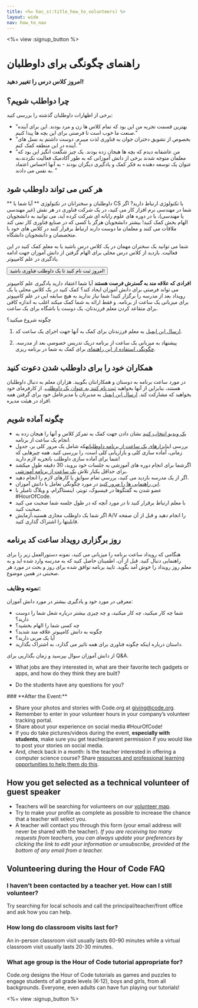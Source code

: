```yaml
---
title: <%= hoc_s(:title_how_to_volunteers) %>
layout: wide
nav: how_to_nav
---
```

<%= view :signup_button %>

# راهنمای چگونگی برای داوطلبان

### امروز کلاس درس را تغییر دهید!

## چرا دواطلب شویم؟

برخی از اظهارات داوطلبان گذشته را بررسی کنید:

- "بهترین قسمت تجربه من این بود که تمام کلاس ها زن و مرد بودند. این برای آینده صنعت ما خوب است تا فرصتی برای این بچه ها پیدا کنیم."
- "بخصوص از تشویق دختران جوان به فناوری لذت میبرم. دوست داشتم به نسل های آینده در این منطقه کمک کنم. "
- "من عاشقانه دیدم که بچه ها هیجان زده بودند. یک چیز شگفت انگیز این بود که معلمان متوجه شدند برخی از دانش آموزانی که به طور آکادمیک فعالیت نکردند،به عنوان یک توسعه دهنده به فکر کمک و یادگیری دیگران بودند - به آنها احساس اعتماد به نفس می دادند. "

## هر کس می تواند داوطلب شود

** داوطلبان و سخنرانان در تکنولوژی ** آیا شما با CS یا تکنولوژی ارتباط دارید? اگر شما در مهندسی نرم افزار کار می کنید، در یک شرکت فناوری در هر نقش (غیر مهندسی یا مهندسی)، یا در دوره های علوم رایانه ای شرکت کرده اید، می توانید به دانشجویان الهام بخش کمک کنید! بیشتر دانشجویان هرگز با کسی که در صنایع فناوری کار نمی کند ملاقات می کنند و معلمان ما دوست دارند ارتباط برقرار کنند در کلاس های خود با متخصصان و دانشجویان دانشگاه.</p> 

شما می توانید یک سخنران مهمان در یک کلاس درس باشید یا به معلم کمک کنید در این فعالیت. بازدید از کلاس درس محلی برای الهام گرفتن از دانش آموزان جهت ادامه یاذگیری در علم کامپیوتر.

<button>امروز ثبت نام کنید تا یک داوطلب فناوری باشید!</button></p> 

**افرادی که علاقه مند به گسترش فرصت هستند** آیا شما اعتقاد دارید یادگیری علم کامپیوتر می تواند فرصتی برای دانش آموزان ایجاد کند؟ کمک کنید در یک کلاس محلی یا یک رویداد بعد از مدرسه را برگزار کنید! شما نیاز ندارید به هیچ سابقه ایی در علم کامپیوتر برای میزبانی یک ساعت از برنامه. و فقط ارائه به شما کمک میکند اغلب به اندازه کافی برای متقاعد کردن معلم فرزندتان، یک دوست یا باشگاه برای یک ساعت.

چگونه شروع میکنید؟

1. [ارسال این ایمیل](<%= resolve_url('/promote/resources#help-schools') %>) به معلم فرزندتان برای کمک به آنها جهت اجرای یک ساعت کد.

2. پیشنهاد به میزبانی یک ساعت از برنامه دریک تدریس خصوصی بعد از مدرسه. [چگونگی استفاده از این راهنمای](<%= resolve_url('/how-to') %>) برای کمک به شما در برنامه ریزی.

## همکاران خود را برای داوطلب شدن دعوت کنید

در مورد ساعت برنامه به دوستان و همکارانتان بگویید. هزاران معلم به دنبال داوطلبان هستند، بنابراین از آنها بخواهید [ ثبت نام کنند به عنوان یک داوطلب](https://code.org/volunteer). از کارفرمای خود بخواهید که مشارکت کند. [ارسال این ایمیل](<%= resolve_url('/promote/resources#sample-email') %>) به مدیرتان یا مدیرعامل خود برای گرفتن همه افراد در هیئت مدیره.

## چگونه آماده شویم

- [یک ویدیو انتخاب کنید](<%= resolve_url('/promote/resources#videos') %>) نشان دادن جهت کمک به تمرکز کلاس و آنها را هیجان زده به انجام یک ساعت از برنامه.
- بررسی این[ابزارهای یک ساعت از برنامه داوطلبانه](/files/hoc-volunteer-toolkit.pdf)که شامل یک مرور کلی بر، جدول زمانی، آماده سازی کلی و بازاریابی کلی است، را بررسی کنید. همه چیزهایی که شما برای آماده سازی داوطلب باتجربه لازم دارید!
- اگرشما برای انجام دوره های آموزشی به جلسات خود بروید، 30 دقیقه طول میکشد برای حداقل یکبار تلاش [یک ساعت از برنامه آموزشی](<%= resolve_url('/learn') %>).
- اگر از یک مدرسه بازدید می کنید، بررسی تمام سوابق یا کارهای لازم را انجام دهید.
- [این راهنمایی ها را مرور کنید](https://code.org/files/CSTT_Volunteers.pdf) در مورد چگونگی تعامل با دانش آموزان.
- عضو شدن به گفتگوها در فیسبوک، تویتر، اینستاگرام، و وبلاگ تامبلر با #HourOfCode.
- با معلم ارتباط برقرار کنید تا در مورد آنچه که در طول جلسه شما صحبت می کنید صحبت کنید.
- اگر شما یک داوطلب مجازی هستید،آزمایش A/V را انجام دهید و قبل از آن صفحه قابلیتها را اشتراک گذاری کنید.

## روز برگزاری رویداد ساعت کد برنامه

هنگامی که رویداد ساعت برنامه را میزبانی می کنید، نمونه دستورالعمل زیر را برای راهنمایی دنبال کنید. قبل از آن، اطمینان حاصل کنید که به مدرسه وارد شده اید و به معلم روز رویداد را خوش آمد بگوید. تایید برنامه توافق شده برای روز و بحث در مورد هر صحبتی در همین موضوع.

### **نمونه وظایف:**

معرفی در مورد خود و یادگیری بیشتر در مورد دانش آموزان: </ul>

- شما چه کار میکنید، چه کار میکنید، و چه چیزی بیشتر درباره شغل شما را دوست دارید؟
- چه کسی شما را الهام بخشید؟
- چگونه به دانش کامپیوتر علاقه مند شدید؟
- آیا یک مربی دارید؟
- داستان درباره اینکه چگونه فناوری برای همه تاثیر می گذارد، به اشتراک بگذارید.
  
از دانش آموزان سوال بپرسید و زمان بگذاریی برای Q&A.</br> 

- What jobs are they interested in, what are their favorite tech gadgets or apps, and how do they think they are built? 
- Do the students have any questions for you?</ul></td> </tr> 
    </tbody> </table> 
    ### **After the Event:**
    
    - Share your photos and stories with Code.org at giving@code.org.
    - Remember to enter in your volunteer hours in your company’s volunteer tracking portal.
    - Share about your experience on social media #HourOfCode!
    - If you do take pictures/videos during the event, **especially with students**, make sure you get teacher/parent permission if you would like to post your stories on social media.
    - And, check back in a month: Is the teacher interested in offering a computer science course? Share [resources and professional learning opportunities to help them do this](https://code.org/yourschool).
    ## How you get selected as a technical volunteer of guest speaker
    
    - Teachers will be searching for volunteers on our [volunteer map](https://code.org/volunteer/local).
    - Try to make your profile as complete as possible to increase the chance that a teacher will select you.
    - A teacher will contact you through this form (your email address will never be shared with the teacher). *If you are receiving too many requests from teachers, you can always update your preferences by clicking the link to edit your information or unsubscribe, provided at the bottom of any email from a teacher.*
    ## Volunteering during the Hour of Code FAQ
    
    ### **I haven't been contacted by a teacher yet. How can I still volunteer?**
    
    Try searching for local schools and call the principal/teacher/front office and ask how you can help.
    
    ### **How long do classroom visits last for?**
    
    An in-person classroom visit usually lasts 60-90 minutes while a virtual classroom visit usually lasts 20-30 minutes.
    
    ### **What age group is the Hour of Code tutorial appropriate for?**
    
    Code.org designs the Hour of Code tutorials as games and puzzles to engage students of all grade levels (K-12), boys and girls, from all backgrounds. Everyone, even adults can have fun playing our tutorials!
    
    <%= view :signup_button %>